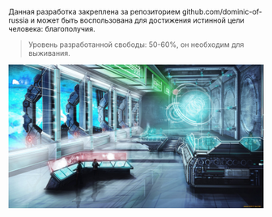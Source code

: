 Данная разработка закреплена за репозиторием github.com/dominic-of-russia и может быть воспользована для достижения истинной цели человека: благополучия.

> Уровень разработанной свободы: 50-60%, он необходим для выживания.

![](./Картинки/laboratoriya.jpg)
